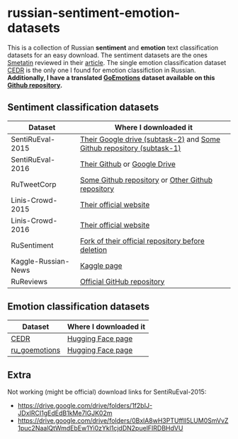 # russian-sentiment-emotion-datasets

This is a collection of Russian __sentiment__ and __emotion__ text classification datasets for an easy download. The sentiment datasets are the ones [Smetatin](https://github.com/sismetanin/sentiment-analysis-in-russian) reviewed in their [article](https://www.sciencedirect.com/science/article/abs/pii/S0306457320309730). The single emotion classification dataset [CEDR](https://www.sciencedirect.com/science/article/pii/S1877050921013247) is the only one I found for emotion classifiction in Russian. __Additionally, I have a translated [GoEmotions](https://github.com/google-research/google-research/tree/master/goemotions) dataset available on this [Github repository](https://github.com/searayeah/ru-goemotions).__

## Sentiment classification datasets

| Dataset  | Where I downloaded it |
| ------------- | ------------- |
| SentiRuEval-2015  | [Their Google drive (subtask-2)](https://drive.google.com/drive/folders/0B7y8Oyhu03y_fjNIeEo3UFZObTVDQXBrSkNxOVlPaVAxNTJPR1Rpd2U1WEktUVNkcjd3Wms) and [Some Github repository (subtask-1)](https://github.com/antongolubev5/Russian-Sentiment-Analysis-Evaluation-Datasets)  |
| SentiRuEval-2016  | [Their Github](https://github.com/mokoron/sentirueval) or [Google Drive](https://drive.google.com/drive/folders/0BxlA8wH3PTUfV1F1UTBwVTJPd3c?resourcekey=0-k9mcoCJ0D8bfaHa9h3fIWw)  |
| RuTweetCorp  | [Some Github repository](https://github.com/Gavroshe/RuTweetCorp) or [Other Github repository](https://github.com/ahlesen/RuTweetCorp) |
| Linis-Crowd-2015  | [Their official website](http://linis-crowd.org/)  |
| Linis-Crowd-2016  | [Their official website](http://linis-crowd.org/)  |
| RuSentiment  | [Fork of their official repository before deletion](https://github.com/strawberrypie/rusentiment)  |
| Kaggle-Russian-News  | [Kaggle page](https://www.kaggle.com/competitions/sentiment-analysis-in-russian/data) |
| RuReviews  | [Official GitHub repository](https://github.com/sismetanin/rureviews)  |

## Emotion classification datasets

| Dataset  | Where I downloaded it |
| ------------- | ------------- |
| [CEDR](https://www.sciencedirect.com/science/article/pii/S1877050921013247)  | [Hugging Face page](https://huggingface.co/datasets/cedr) |
| [ru_goemotions](https://github.com/searayeah/ru-goemotions)  | [Hugging Face page](https://huggingface.co/datasets/seara/ru_go_emotions) |

## Extra

Not working (might be official) download links for SentiRuEval-2015:

- <https://drive.google.com/drive/folders/1f2bIJ-JDxIRCI1gEdEdB1kMe7lGJK02m>
- <https://drive.google.com/drive/folders/0BxlA8wH3PTUfflI5LUM0SmVvZ1puc2NaalQtWmdEbEw1Yi0zYkl1cjdDN2puelFIRDBHdVU>

